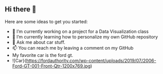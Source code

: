 ## Hi there 👋

Here are some ideas to get you started:

- 🔭 I’m currently working on a project for a Data Visualization class
- 🌱 I’m currently learning how to personalize my own GitHub repository
- 💬 Ask me about car stuff. 
- 📫 You can reach me by leaving a comment on my GitHub
- My favorite car is the ford gt.
- ![Car}(https://fordauthority.com/wp-content/uploads/2019/07/2006-Ford-GT-001-Front-Qtr-1200x769.jpg)

